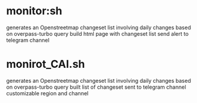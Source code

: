 # monitor:sh
generates an Openstreetmap changeset list involving daily changes based on overpass-turbo query
build html page with changeset list
send alert to telegram channel

# monirot_CAI.sh
generates an Openstreetmap changeset list involving daily changes based on overpass-turbo query
built list of changeset
sent to telegram channel
customizable region and channel

